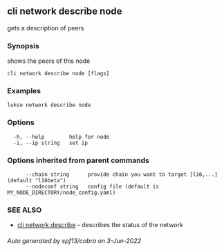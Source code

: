 ## cli network describe node

gets a description of peers

### Synopsis

shows the peers of this node

```
cli network describe node [flags]
```

### Examples

```
lukso network describe node
```

### Options

```
  -h, --help        help for node
  -i, --ip string   set ip
```

### Options inherited from parent commands

```
      --chain string      provide chain you want to target [l16,...] (default "l16beta")
      --nodeconf string   config file (default is MY_NODE_DIRECTORY/node_config.yaml)
```

### SEE ALSO

* [cli network describe](cli_network_describe.md)	 - describes the status of the network

###### Auto generated by spf13/cobra on 3-Jun-2022

